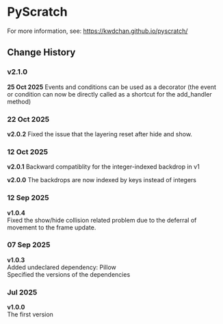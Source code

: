 # PyScratch 
For more information, see: https://kwdchan.github.io/pyscratch/



## Change History
### v2.1.0
**25 Oct 2025** 
Events and conditions can be used as a decorator (the event or condition can now be directly called as a shortcut for the add_handler method) 


### 22 Oct 2025
**v2.0.2**
Fixed the issue that the layering reset after hide and show. 

### 12 Oct 2025
**v2.0.1**
Backward compatiblity for the integer-indexed backdrop in v1

**v2.0.0**
The backdrops are now indexed by keys instead of integers


### 12 Sep 2025
**v1.0.4**  
Fixed the show/hide collision related problem due to the deferral of movement to the frame update.

### 07 Sep 2025
**v1.0.3**  
Added undeclared dependency: Pillow   
Specified the versions of the dependencies

### Jul 2025
**v1.0.0**  
The first version
